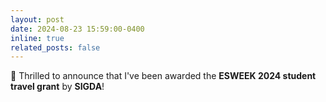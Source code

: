 ```yaml
---
layout: post
date: 2024-08-23 15:59:00-0400
inline: true
related_posts: false
---
```


🎉 Thrilled to announce that I've been awarded the **ESWEEK 2024 student travel grant** by **SIGDA**!